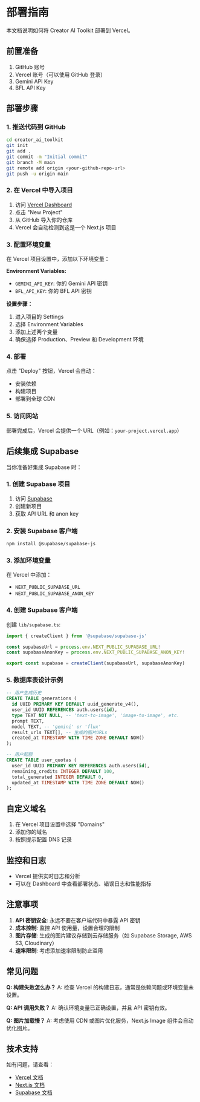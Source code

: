 # 部署指南

本文档说明如何将 Creator AI Toolkit 部署到 Vercel。

## 前置准备

1. GitHub 账号
2. Vercel 账号（可以使用 GitHub 登录）
3. Gemini API Key
4. BFL API Key

## 部署步骤

### 1. 推送代码到 GitHub

```bash
cd creator_ai_toolkit
git init
git add .
git commit -m "Initial commit"
git branch -M main
git remote add origin <your-github-repo-url>
git push -u origin main
```

### 2. 在 Vercel 中导入项目

1. 访问 [Vercel Dashboard](https://vercel.com/dashboard)
2. 点击 "New Project"
3. 从 GitHub 导入你的仓库
4. Vercel 会自动检测到这是一个 Next.js 项目

### 3. 配置环境变量

在 Vercel 项目设置中，添加以下环境变量：

**Environment Variables:**
- `GEMINI_API_KEY`: 你的 Gemini API 密钥
- `BFL_API_KEY`: 你的 BFL API 密钥

**设置步骤：**
1. 进入项目的 Settings
2. 选择 Environment Variables
3. 添加上述两个变量
4. 确保选择 Production、Preview 和 Development 环境

### 4. 部署

点击 "Deploy" 按钮，Vercel 会自动：
- 安装依赖
- 构建项目
- 部署到全球 CDN

### 5. 访问网站

部署完成后，Vercel 会提供一个 URL（例如：`your-project.vercel.app`）

## 后续集成 Supabase

当你准备好集成 Supabase 时：

### 1. 创建 Supabase 项目

1. 访问 [Supabase](https://supabase.com)
2. 创建新项目
3. 获取 API URL 和 anon key

### 2. 安装 Supabase 客户端

```bash
npm install @supabase/supabase-js
```

### 3. 添加环境变量

在 Vercel 中添加：
- `NEXT_PUBLIC_SUPABASE_URL`
- `NEXT_PUBLIC_SUPABASE_ANON_KEY`

### 4. 创建 Supabase 客户端

创建 `lib/supabase.ts`:

```typescript
import { createClient } from '@supabase/supabase-js'

const supabaseUrl = process.env.NEXT_PUBLIC_SUPABASE_URL!
const supabaseAnonKey = process.env.NEXT_PUBLIC_SUPABASE_ANON_KEY!

export const supabase = createClient(supabaseUrl, supabaseAnonKey)
```

### 5. 数据库表设计示例

```sql
-- 用户生成历史
CREATE TABLE generations (
  id UUID PRIMARY KEY DEFAULT uuid_generate_v4(),
  user_id UUID REFERENCES auth.users(id),
  type TEXT NOT NULL, -- 'text-to-image', 'image-to-image', etc.
  prompt TEXT,
  model TEXT, -- 'gemini' or 'flux'
  result_urls TEXT[], -- 生成的图片URLs
  created_at TIMESTAMP WITH TIME ZONE DEFAULT NOW()
);

-- 用户配额
CREATE TABLE user_quotas (
  user_id UUID PRIMARY KEY REFERENCES auth.users(id),
  remaining_credits INTEGER DEFAULT 100,
  total_generated INTEGER DEFAULT 0,
  updated_at TIMESTAMP WITH TIME ZONE DEFAULT NOW()
);
```

## 自定义域名

1. 在 Vercel 项目设置中选择 "Domains"
2. 添加你的域名
3. 按照提示配置 DNS 记录

## 监控和日志

- Vercel 提供实时日志和分析
- 可以在 Dashboard 中查看部署状态、错误日志和性能指标

## 注意事项

1. **API 密钥安全**: 永远不要在客户端代码中暴露 API 密钥
2. **成本控制**: 监控 API 使用量，设置合理的限制
3. **图片存储**: 生成的图片建议存储到云存储服务（如 Supabase Storage, AWS S3, Cloudinary）
4. **速率限制**: 考虑添加速率限制防止滥用

## 常见问题

**Q: 构建失败怎么办？**
A: 检查 Vercel 的构建日志，通常是依赖问题或环境变量未设置。

**Q: API 调用失败？**
A: 确认环境变量已正确设置，并且 API 密钥有效。

**Q: 图片加载慢？**
A: 考虑使用 CDN 或图片优化服务，Next.js Image 组件会自动优化图片。

## 技术支持

如有问题，请查看：
- [Vercel 文档](https://vercel.com/docs)
- [Next.js 文档](https://nextjs.org/docs)
- [Supabase 文档](https://supabase.com/docs)

